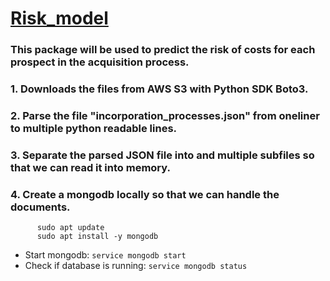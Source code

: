 # [Risk_model](/README)

### This package will be used to predict the risk of costs for each prospect in the acquisition process.

### 1. Downloads the files from AWS S3 with Python SDK Boto3.
### 2. Parse the file "incorporation_processes.json" from oneliner to multiple python readable lines.
### 3. Separate the parsed JSON file into and multiple subfiles so that we can read it into memory.
### 4. Create a mongodb locally so that we can handle the documents.
```
      sudo apt update
      sudo apt install -y mongodb
```
* Start mongodb: ``` service mongodb start ```
* Check if database is running: ``` service mongodb status ```

